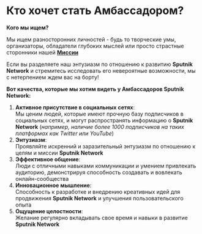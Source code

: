 # Кто хочет стать  Амбассадором?

**Кого мы ищем?**

Мы ищем разносторонних личностей - будь то творческие умы, организаторы, обладатели глубоких мыслей или просто страстные сторонники нашей [**Миссии**](missiya.md)

Если вы разделяете наш энтузиазм по отношению к развитию **Sputnik Network** и стремитесь исследовать его невероятные возможности, мы с нетерпением ждем вас на борту!

**Вот качества, которые мы хотим видеть у Амбассадоров Sputnik Network:**

1. **Активное присутствие в социальных сетях**: \
   Мы ценим людей, которые имеют прочную базу подписчиков в социальных сетях, и могут распространять информацию о **Sputnik Network** (_например, наличие более 1000 подписчиков на таких платформах как Twitter или YouTube_) &#x20;
2. **Энтузиазм**: \
   Проявляйте искренний и заразительный энтузиазм по отношению к целям и миссии **Sputnik Network**
3. **Эффективное общение**: \
   Люди с отличными навыками коммуникации и умением привлекать аудиторию, демонстрируя способность создавать и вовлекать онлайн-сообщества
4. **Инновационное мышление**: \
   Способность к разработке и внедрению креативных идей для продвижения **Sputnik Network** и улучшения пользовательского опыта
5. **Ощущение целостности**: \
   Желание регулярно вкладывать свое время и навыки в развитие **Sputnik Network**
